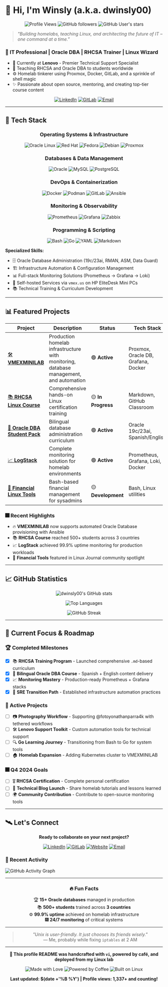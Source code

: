 # 👋 Hi, I'm Winsly (a.k.a. dwinsly00)

<div align="center">
  
![Profile Views](https://komarev.com/ghpvc/?username=dwinsly00&color=blue&style=flat-square)
![GitHub followers](https://img.shields.io/github/followers/dwinsly00?style=flat-square&color=blue)
![GitHub User's stars](https://img.shields.io/github/stars/dwinsly00?style=flat-square&color=yellow)

</div>

> *"Building homelabs, teaching Linux, and architecting the future of IT – one command at a time."*

### 🎯 IT Professional | Oracle DBA | RHCSA Trainer | Linux Wizard

- 💼 Currently at **Lenovo** - Premier Technical Support Specialist
- 🤖 Teaching RHCSA and Oracle DBA to students worldwide
- ⚙️ Homelab tinkerer using Proxmox, Docker, GitLab, and a sprinkle of shell magic
- ✨ Passionate about open source, mentoring, and creating top-tier course content

<div align="center">
  
[![LinkedIn](https://img.shields.io/badge/LinkedIn-0077B5?style=for-the-badge&logo=linkedin&logoColor=white)](https://www.linkedin.com/in/dwinsly)
[![GitLab](https://img.shields.io/badge/GitLab-FC6D26?style=for-the-badge&logo=gitlab&logoColor=white)](https://gitlab.vmex.us/adminx)
[![Email](https://img.shields.io/badge/Gmail-D14836?style=for-the-badge&logo=gmail&logoColor=white)](mailto:dwinsly@gmail.com)

</div>

---

## 💪 Tech Stack

<div align="center">

### Operating Systems & Infrastructure
![Oracle Linux](https://img.shields.io/badge/Oracle%20Linux-F80000?style=for-the-badge&logo=oracle&logoColor=white)
![Red Hat](https://img.shields.io/badge/Red%20Hat-EE0000?style=for-the-badge&logo=redhat&logoColor=white)
![Fedora](https://img.shields.io/badge/Fedora-294172?style=for-the-badge&logo=fedora&logoColor=white)
![Debian](https://img.shields.io/badge/Debian-D70A53?style=for-the-badge&logo=debian&logoColor=white)
![Proxmox](https://img.shields.io/badge/Proxmox-E57000?style=for-the-badge&logo=proxmox&logoColor=white)

### Databases & Data Management
![Oracle](https://img.shields.io/badge/Oracle-F80000?style=for-the-badge&logo=oracle&logoColor=white)
![MySQL](https://img.shields.io/badge/MySQL-005C84?style=for-the-badge&logo=mysql&logoColor=white)
![PostgreSQL](https://img.shields.io/badge/PostgreSQL-316192?style=for-the-badge&logo=postgresql&logoColor=white)

### DevOps & Containerization
![Docker](https://img.shields.io/badge/Docker-2CA5E0?style=for-the-badge&logo=docker&logoColor=white)
![Podman](https://img.shields.io/badge/Podman-892CA0?style=for-the-badge&logo=podman&logoColor=white)
![GitLab](https://img.shields.io/badge/GitLab-FC6D26?style=for-the-badge&logo=gitlab&logoColor=white)
![Ansible](https://img.shields.io/badge/Ansible-000000?style=for-the-badge&logo=ansible&logoColor=white)

### Monitoring & Observability
![Prometheus](https://img.shields.io/badge/Prometheus-E6522C?style=for-the-badge&logo=prometheus&logoColor=white)
![Grafana](https://img.shields.io/badge/Grafana-F46800?style=for-the-badge&logo=grafana&logoColor=white)
![Zabbix](https://img.shields.io/badge/Zabbix-C21325?style=for-the-badge&logo=zabbix&logoColor=white)

### Programming & Scripting
![Bash](https://img.shields.io/badge/Shell_Script-121011?style=for-the-badge&logo=gnu-bash&logoColor=white)
![Go](https://img.shields.io/badge/Go-00ADD8?style=for-the-badge&logo=go&logoColor=white)
![YAML](https://img.shields.io/badge/YAML-CB171E?style=for-the-badge&logo=yaml&logoColor=white)
![Markdown](https://img.shields.io/badge/Markdown-000000?style=for-the-badge&logo=markdown&logoColor=white)

</div>

**Specialized Skills:**
- 🗄️ Oracle Database Administration (19c/23ai, RMAN, ASM, Data Guard)
- 🏗️ Infrastructure Automation & Configuration Management
- 📊 Full-stack Monitoring Solutions (Prometheus → Grafana → Loki)
- 🔧 Self-hosted Services via `vmex.us` on HP EliteDesk Mini PCs
- 📚 Technical Training & Curriculum Development

---

## 📊 Featured Projects

<div align="left">

| Project | Description | Status | Tech Stack |
|---------|-------------|--------|------------|
| [🛠️ **VMEXMINILAB**](https://gitlab.vmex.us/) | Production homelab infrastructure with monitoring, database management, and automation | 🟢 **Active** | Proxmox, Oracle DB, Grafana, Docker |
| [📚 **RHCSA Linux Course**](https://github.com/dwinsly00/rhcsa-linux-course) | Comprehensive hands-on Linux certification training | 🟡 **In Progress** | Markdown, GitHub Classroom |
| [🤹 **Oracle DBA Student Pack**](https://github.com/dwinsly00/oracle-course-guide) | Bilingual database administration curriculum | 🟢 **Active** | Oracle 19c/23ai, Spanish/English |
| [📈 **LogStack**](https://github.com/dwinsly00/logstack) | Complete monitoring solution for homelab environments | 🟢 **Active** | Prometheus, Grafana, Loki, Docker |
| [🏦 **Financial Linux Tools**](https://github.com/dwinsly00/linux-finance-tools) | Bash-based financial management for sysadmins | 🟡 **Development** | Bash, Linux utilities |

</div>

### 🎆 Recent Highlights

- 🔥 **VMEXMINILAB** now supports automated Oracle Database provisioning with Ansible
- 📚 **RHCSA Course** reached 500+ students across 3 countries
- 📈 **LogStack** achieved 99.9% uptime monitoring for production workloads
- 🏦 **Financial Tools** featured in Linux Journal community spotlight

---

## 📈 GitHub Statistics

<div align="center">

![dwinsly00's GitHub stats](https://github-readme-stats.vercel.app/api?username=dwinsly00&show_icons=true&theme=tokyonight&hide_border=true&count_private=true)

![Top Languages](https://github-readme-stats.vercel.app/api/top-langs/?username=dwinsly00&theme=tokyonight&hide_border=true&layout=compact&langs_count=8)

![GitHub Streak](https://github-readme-streak-stats.herokuapp.com/?user=dwinsly00&theme=tokyonight&hide_border=true)

</div>

---

## 🔬 Current Focus & Roadmap

### 🏆 Completed Milestones
- [x] 📚 **RHCSA Training Program** - Launched comprehensive `.md`-based curriculum
- [x] 🤖 **Bilingual Oracle DBA Course** - Spanish + English content delivery
- [x] 📈 **Monitoring Mastery** - Production-ready Prometheus + Grafana stacks
- [x] 🚀 **SRE Transition Path** - Established infrastructure automation practices

### 🚧 Active Projects
- [ ] 📷 **Photography Workflow** - Supporting @fotoyonathanparra4k with tethered workflows
- [ ] 🛠️ **Lenovo Support Toolkit** - Custom automation tools for technical support
- [ ] 🔍 **Go Learning Journey** - Transitioning from Bash to Go for system tools
- [ ] 🏠 **Homelab Expansion** - Adding Kubernetes cluster to VMEXMINILAB

### 🎆 Q4 2024 Goals
- [ ] 🎖️ **RHCSA Certification** - Complete personal certification
- [ ] 📝 **Technical Blog Launch** - Share homelab tutorials and lessons learned
- [ ] 🌍 **Community Contribution** - Contribute to open-source monitoring tools

---

## 🛰️ Let's Connect

<div align="center">

**Ready to collaborate on your next project?**

[![LinkedIn](https://img.shields.io/badge/LinkedIn-0077B5?style=for-the-badge&logo=linkedin&logoColor=white)](https://www.linkedin.com/in/dwinsly)
[![GitLab](https://img.shields.io/badge/GitLab-FC6D26?style=for-the-badge&logo=gitlab&logoColor=white)](https://gitlab.vmex.us/adminx)
[![Website](https://img.shields.io/badge/Website-4285F4?style=for-the-badge&logo=google-chrome&logoColor=white)](https://vmex.us)
[![Email](https://img.shields.io/badge/Gmail-D14836?style=for-the-badge&logo=gmail&logoColor=white)](mailto:dwinsly@gmail.com)

</div>

### 📅 Recent Activity

![GitHub Activity Graph](https://github-readme-activity-graph.vercel.app/graph?username=dwinsly00&theme=tokyo-night&hide_border=true&area=true)

---

<div align="center">

### 🔥 Fun Facts

🏆 **15+ Oracle databases** managed in production  
📚 **500+ students** trained across **3 countries**  
⚙️ **99.9% uptime** achieved on homelab infrastructure  
🎆 **24/7 monitoring** of critical systems  

---

> *"Unix is user-friendly. It just chooses its friends wisely."*  
> — Me, probably while fixing `iptables` at 2 AM

---

**🚀 This profile README was handcrafted with `vi`, powered by café, and deployed from my Linux lab**

![Made with Love](https://img.shields.io/badge/Made%20with-❤️-red?style=flat-square)
![Powered by Coffee](https://img.shields.io/badge/Powered%20by-☕-brown?style=flat-square)
![Built on Linux](https://img.shields.io/badge/Built%20on-Linux-blue?style=flat-square&logo=linux)

**Last updated: $(date +'%B %Y') | Profile views: 1,337+ and counting!**

</div>
